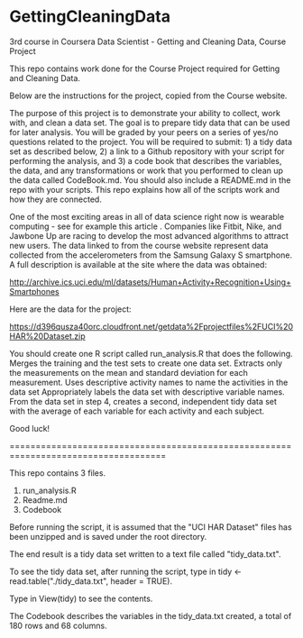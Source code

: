 # GettingCleaningData
3rd course in Coursera Data Scientist - Getting and Cleaning Data, Course Project

This repo contains work done for the Course Project required for Getting and Cleaning Data.

Below are the instructions for the project, copied from the Course website.

The purpose of this project is to demonstrate your ability to collect, work with, and clean a data set. The goal is to prepare tidy data that can be used for later analysis. You will be graded by your peers on a series of yes/no questions related to the project. You will be required to submit: 1) a tidy data set as described below, 2) a link to a Github repository with your script for performing the analysis, and 3) a code book that describes the variables, the data, and any transformations or work that you performed to clean up the data called CodeBook.md. You should also include a README.md in the repo with your scripts. This repo explains how all of the scripts work and how they are connected.  

One of the most exciting areas in all of data science right now is wearable computing - see for example this article . Companies like Fitbit, Nike, and Jawbone Up are racing to develop the most advanced algorithms to attract new users. The data linked to from the course website represent data collected from the accelerometers from the Samsung Galaxy S smartphone. A full description is available at the site where the data was obtained: 

http://archive.ics.uci.edu/ml/datasets/Human+Activity+Recognition+Using+Smartphones 

Here are the data for the project: 

https://d396qusza40orc.cloudfront.net/getdata%2Fprojectfiles%2FUCI%20HAR%20Dataset.zip 

 You should create one R script called run_analysis.R that does the following. 
Merges the training and the test sets to create one data set.
Extracts only the measurements on the mean and standard deviation for each measurement. 
Uses descriptive activity names to name the activities in the data set
Appropriately labels the data set with descriptive variable names. 
From the data set in step 4, creates a second, independent tidy data set with the average of each variable for each activity and each subject.

Good luck!

====================================================================================

This repo contains 3 files.

1) run_analysis.R        															
2) Readme.md															
3) Codebook														

Before running the script, it is assumed that the "UCI HAR Dataset" files has been unzipped and is saved under the root directory.

The end result is a tidy data set written to a text file called "tidy_data.txt". 

To see the tidy data set, after running the script, type in tidy <- read.table("./tidy_data.txt", header = TRUE). 

Type in View(tidy) to see the contents.


The Codebook describes the variables in the tidy_data.txt created, a total of 180 rows and 68 columns.


